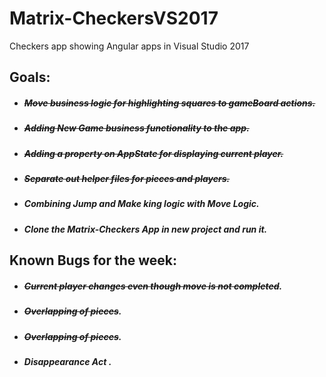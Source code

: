 # Matrix-CheckersVS2017
Checkers app showing Angular apps in Visual Studio 2017
 ## Goals:

 * #####  ~~Move business logic for highlighting squares to gameBoard actions.~~

 * #####  ~~Adding New Game business functionality to the app.~~

 * #####  ~~Adding a property on AppState for displaying current player.~~
  
 * #####  ~~Separate out helper files for pieces and players.~~

 * #####  Combining Jump and Make king logic with Move Logic.
  
 * #####  Clone the Matrix-Checkers App in new project and run it.

 ## Known Bugs for the week:

 * ##### ~~Current player changes even though move is not completed~~.

 * ##### ~~Overlapping of pieces~~.

 * ##### ~~Overlapping of pieces~~.

 * ##### Disappearance Act .




	 
 
 

